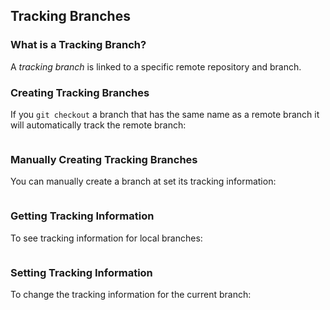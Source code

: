 Tracking Branches
-----------------

### What is a Tracking Branch? ###

<!-- FIXME: Need a diagram here -->

A *tracking branch* is linked to a specific remote repository and
branch.

### Creating Tracking Branches ###

If you `git checkout` a branch that has the same name as a remote
branch it will automatically track the remote branch:

~~~ {exec="../../scripts/tracking-branch.sh checkout"}
~~~

### Manually Creating Tracking Branches ###

You can manually create a branch at set its tracking information:

~~~ {exec="../../scripts/tracking-branch.sh manual"}
~~~

### Getting Tracking Information ###

To see tracking information for local branches:

~~~ {exec="../../scripts/tracking-branch.sh get"}
~~~

### Setting Tracking Information ###

To change the tracking information for the current branch:

~~~ {exec="../../scripts/tracking-branch.sh set"}
~~~
